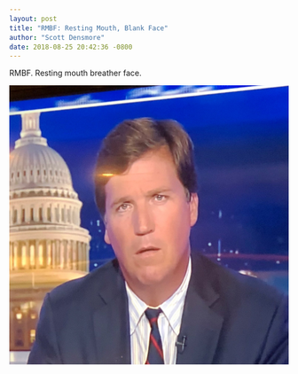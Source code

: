 ```yaml
---
layout: post
title: "RMBF: Resting Mouth, Blank Face"
author: "Scott Densmore"
date: 2018-08-25 20:42:36 -0800
---
```


RMBF. Resting mouth breather face.

![RMBF](/assets/img/63f39dd523.jpg)
